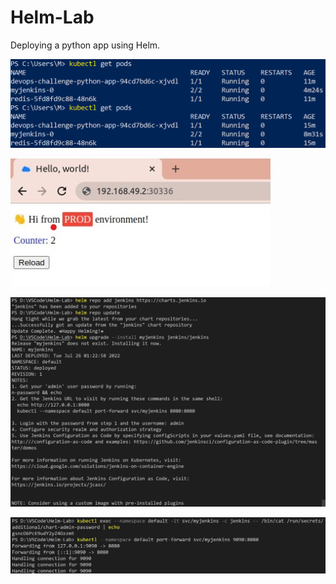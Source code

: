 # Helm-Lab
Deploying a python app using Helm.

![My Image](images/lab_pods.PNG)

![My Image](images/app_running.jpeg)

![My Image](images/lab_part2_jenkins.PNG)

![My Image](images/lab-part2-jenkins-login.PNG)
